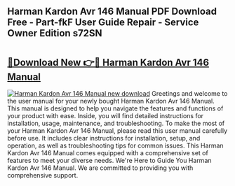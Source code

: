 ## Harman Kardon Avr 146 Manual PDF Download Free - Part-fkF User Guide Repair - Service Owner Edition s72SN

# <h2><a href="http://bc42142.oget.top/?id=Harman+Kardon+Avr+146+Manual">🔗Download New 👉🔴 Harman Kardon Avr 146 Manual</a></h2>

[![Harman Kardon Avr 146 Manual new download](https://i.imgur.com/5g1atiW.png)](http://bc42142.oget.top/?id=Harman+Kardon+Avr+146+Manual)
Greetings and welcome to the user manual for your newly bought Harman Kardon Avr 146 Manual. This manual is designed to help you navigate the features and functions of your product with ease. Inside, you will find detailed instructions for installation, usage, maintenance, and troubleshooting. To make the most of your Harman Kardon Avr 146 Manual, please read this user manual carefully before use. It includes clear instructions for installation, setup, and operation, as well as troubleshooting tips for common issues. This Harman Kardon Avr 146 Manual comes equipped with a comprehensive set of features to meet your diverse needs. We're Here to Guide You Harman Kardon Avr 146 Manual. We are committed to providing you with comprehensive support.
